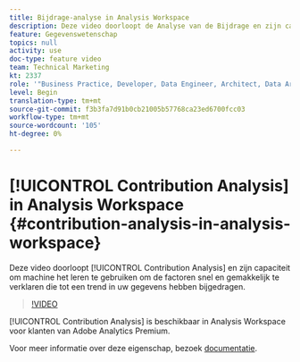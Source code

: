 ```yaml
---
title: Bijdrage-analyse in Analysis Workspace
description: Deze video doorloopt de Analyse van de Bijdrage en zijn capaciteit om machine het leren te gebruiken om de factoren snel en gemakkelijk te verklaren die tot een trend in uw gegevens hebben bijgedragen.
feature: Gegevenswetenschap
topics: null
activity: use
doc-type: feature video
team: Technical Marketing
kt: 2337
role: '"Business Practice, Developer, Data Engineer, Architect, Data Architect, Administrator, Leader"'
level: Begin
translation-type: tm+mt
source-git-commit: f3b3fa7d91b0cb21005b57768ca23ed6700fcc03
workflow-type: tm+mt
source-wordcount: '105'
ht-degree: 0%

---
```



# [!UICONTROL Contribution Analysis] in Analysis Workspace  {#contribution-analysis-in-analysis-workspace}

Deze video doorloopt [!UICONTROL Contribution Analysis] en zijn capaciteit om machine het leren te gebruiken om de factoren snel en gemakkelijk te verklaren die tot een trend in uw gegevens hebben bijgedragen.

>[!VIDEO](https://video.tv.adobe.com/v/25443/?quality=12)

[!UICONTROL Contribution Analysis] is beschikbaar in Analysis Workspace voor klanten van Adobe Analytics Premium.

Voor meer informatie over deze eigenschap, bezoek [documentatie](https://marketing.adobe.com/resources/help/en_US/analytics/analysis-workspace/anomaly_detection.html).
